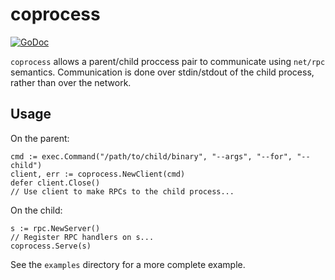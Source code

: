 coprocess
=========
[![GoDoc](https://godoc.org/github.com/kevinwallace/coprocess?status.png)](https://godoc.org/github.com/kevinwallace/coprocess)

`coprocess` allows a parent/child proccess pair to communicate using `net/rpc` semantics.  Communication is done over stdin/stdout of the child process, rather than over the network.

Usage
-----

On the parent:

    cmd := exec.Command("/path/to/child/binary", "--args", "--for", "--child")
    client, err := coprocess.NewClient(cmd)
    defer client.Close()
    // Use client to make RPCs to the child process...

On the child:

    s := rpc.NewServer()
    // Register RPC handlers on s...
    coprocess.Serve(s)

See the `examples` directory for a more complete example.
